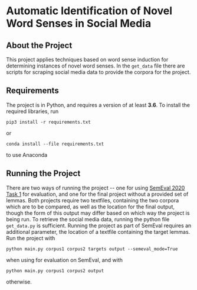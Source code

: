 
# Automatic Identification of Novel Word Senses in Social Media
## About the Project
This project applies techniques based on word sense induction for determining instances of novel word senses. In the `get_data` file there are scripts for scraping social media data to provide the corpora for the project.
## Requirements
The project is in Python, and requires a version of at least **3.6**. To install the required libraries, run
```
pip3 install -r requirements.txt
```
or
```
conda install --file requirements.txt
```
to use Anaconda
## Running the Project
There are two ways of running the project -- one for using [SemEval 2020 Task 1](https://competitions.codalab.org/competitions/20948) for evaluation, and one for the final project without a provided set of lemmas. Both projects require two textfiles, containing the two corpora which are to be compared, as well as the location for the final output, though the form of this output may differ based on which way the project is being run. To retrieve the social media data, running the python file `get_data.py` is sufficient. Running the project as part of SemEval requires an additional parameter, the location of a textfile containing the target lemmas. Run the project with
```
python main.py corpus1 corpus2 targets output --semeval_mode=True
```
when using for evaluation on SemEval, and with 
```
python main.py corpus1 corpus2 output
```
otherwise. 
